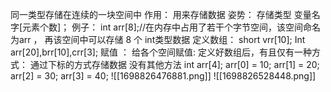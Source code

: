 同一类型存储在连续的一块空间中
作用：
		用来存储数据
姿势：
		存储类型 变量名字[元素个数]；
		例子：
				int arr[8];//在内存中占用了若干个字节空间，该空间命名为arr ，
				再该空间中可以存储 8 个 int类型数据
		定义数组：
		short vrr[10];
		Int arr[20],brr[10],crr[3];
赋值 ：
	给各个空间赋值:
		定义好数组后，有且仅有一种方式： 通过下标的方式存储数据
		没有其他方法
	int arr[4];
	arr[0] = 10;
	arr[1] = 20;
	arr[2] = 30;
	arr[3] = 40;
![[1698826476881.png]]
![[1698826528448.png]]

